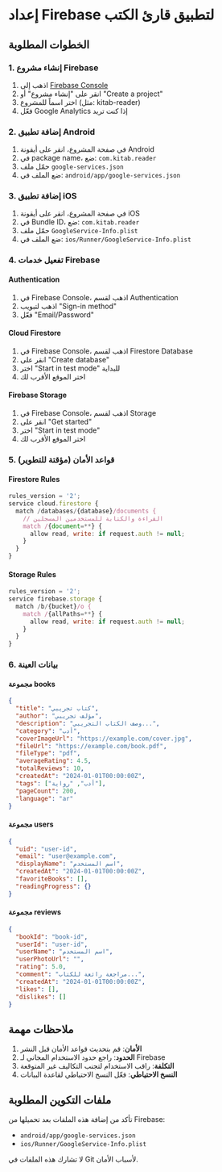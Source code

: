 # إعداد Firebase لتطبيق قارئ الكتب

## الخطوات المطلوبة

### 1. إنشاء مشروع Firebase
1. اذهب إلى [Firebase Console](https://console.firebase.google.com/)
2. انقر على "إنشاء مشروع" أو "Create a project"
3. اختر اسماً للمشروع (مثل: kitab-reader)
4. فعّل Google Analytics إذا كنت تريد

### 2. إضافة تطبيق Android
1. في صفحة المشروع، انقر على أيقونة Android
2. في package name، ضع: `com.kitab.reader`
3. حمّل ملف `google-services.json`
4. ضع الملف في: `android/app/google-services.json`

### 3. إضافة تطبيق iOS
1. في صفحة المشروع، انقر على أيقونة iOS
2. في Bundle ID، ضع: `com.kitab.reader`
3. حمّل ملف `GoogleService-Info.plist`
4. ضع الملف في: `ios/Runner/GoogleService-Info.plist`

### 4. تفعيل خدمات Firebase

#### Authentication
1. في Firebase Console، اذهب لقسم Authentication
2. اذهب لتبويب "Sign-in method"
3. فعّل "Email/Password"

#### Cloud Firestore
1. في Firebase Console، اذهب لقسم Firestore Database
2. انقر على "Create database"
3. اختر "Start in test mode" للبداية
4. اختر الموقع الأقرب لك

#### Firebase Storage
1. في Firebase Console، اذهب لقسم Storage
2. انقر على "Get started"
3. اختر "Start in test mode"
4. اختر الموقع الأقرب لك

### 5. قواعد الأمان (مؤقتة للتطوير)

#### Firestore Rules
```javascript
rules_version = '2';
service cloud.firestore {
  match /databases/{database}/documents {
    // القراءة والكتابة للمستخدمين المسجلين
    match /{document=**} {
      allow read, write: if request.auth != null;
    }
  }
}
```

#### Storage Rules
```javascript
rules_version = '2';
service firebase.storage {
  match /b/{bucket}/o {
    match /{allPaths=**} {
      allow read, write: if request.auth != null;
    }
  }
}
```

### 6. بيانات العينة

#### مجموعة books
```json
{
  "title": "كتاب تجريبي",
  "author": "مؤلف تجريبي",
  "description": "وصف الكتاب التجريبي...",
  "category": "أدب",
  "coverImageUrl": "https://example.com/cover.jpg",
  "fileUrl": "https://example.com/book.pdf",
  "fileType": "pdf",
  "averageRating": 4.5,
  "totalReviews": 10,
  "createdAt": "2024-01-01T00:00:00Z",
  "tags": ["أدب", "رواية"],
  "pageCount": 200,
  "language": "ar"
}
```

#### مجموعة users
```json
{
  "uid": "user-id",
  "email": "user@example.com",
  "displayName": "اسم المستخدم",
  "createdAt": "2024-01-01T00:00:00Z",
  "favoriteBooks": [],
  "readingProgress": {}
}
```

#### مجموعة reviews
```json
{
  "bookId": "book-id",
  "userId": "user-id",
  "userName": "اسم المستخدم",
  "userPhotoUrl": "",
  "rating": 5.0,
  "comment": "مراجعة رائعة للكتاب...",
  "createdAt": "2024-01-01T00:00:00Z",
  "likes": [],
  "dislikes": []
}
```

## ملاحظات مهمة

1. **الأمان**: قم بتحديث قواعد الأمان قبل النشر
2. **الحدود**: راجع حدود الاستخدام المجاني لـ Firebase
3. **التكلفة**: راقب الاستخدام لتجنب التكاليف غير المتوقعة
4. **النسخ الاحتياطي**: فعّل النسخ الاحتياطي لقاعدة البيانات

## ملفات التكوين المطلوبة

تأكد من إضافة هذه الملفات بعد تحميلها من Firebase:

- `android/app/google-services.json`
- `ios/Runner/GoogleService-Info.plist`

لا تشارك هذه الملفات في Git لأسباب الأمان.
